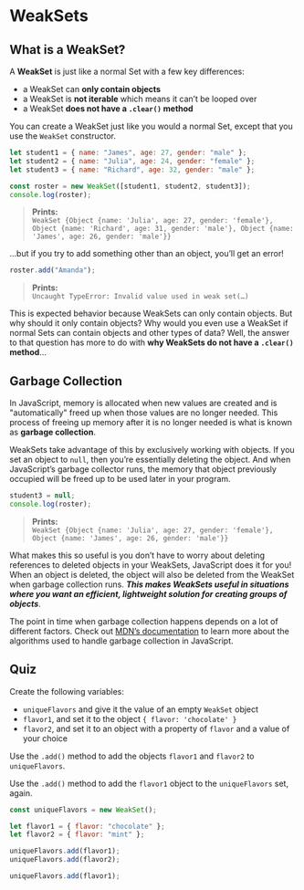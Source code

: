 # WeakSets

## What is a WeakSet?

A **WeakSet** is just like a normal Set with a few key differences:

* a WeakSet can **only contain objects**
* a WeakSet is **not iterable** which means it can’t be looped over
* a WeakSet **does not have a `.clear()` method**

You can create a WeakSet just like you would a normal Set, except that you use the `WeakSet` constructor.

```js
let student1 = { name: "James", age: 27, gender: "male" };
let student2 = { name: "Julia", age: 24, gender: "female" };
let student3 = { name: "Richard", age: 32, gender: "male" };

const roster = new WeakSet([student1, student2, student3]);
console.log(roster);
```

> **Prints:**  
> `WeakSet {Object {name: 'Julia', age: 27, gender: 'female'}, Object {name: 'Richard', age: 31, gender: 'male'}, Object {name: 'James', age: 26, gender: 'male'}}`

…but if you try to add something other than an object, you’ll get an error!

```js
roster.add("Amanda");
```

> **Prints:**  
> `Uncaught TypeError: Invalid value used in weak set(…)`

This is expected behavior because WeakSets can only contain objects. But why should it only contain objects? Why would you even use a WeakSet if normal Sets can contain objects and other types of data? Well, the answer to that question has more to do with **why WeakSets do not have a `.clear()` method**...

## Garbage Collection

In JavaScript, memory is allocated when new values are created and is "automatically" freed up when those values are no longer needed. This process of freeing up memory after it is no longer needed is what is known as **garbage collection**.

WeakSets take advantage of this by exclusively working with objects. If you set an object to `null`, then you’re essentially deleting the object. And when JavaScript’s garbage collector runs, the memory that object previously occupied will be freed up to be used later in your program.

```js
student3 = null;
console.log(roster);
```

> **Prints:**  
> `WeakSet {Object {name: 'Julia', age: 27, gender: 'female'}, Object {name: 'James', age: 26, gender: 'male'}}`

What makes this so useful is you don’t have to worry about deleting references to deleted objects in your WeakSets, JavaScript does it for you! When an object is deleted, the object will also be deleted from the WeakSet when garbage collection runs. **_This makes WeakSets useful in situations where you want an efficient, lightweight solution for creating groups of objects_**.

The point in time when garbage collection happens depends on a lot of different factors. Check out [MDN’s documentation](https://developer.mozilla.org/en-US/docs/Web/JavaScript/Memory_Management#Garbage_collection) to learn more about the algorithms used to handle garbage collection in JavaScript.

## Quiz

Create the following variables:

* `uniqueFlavors` and give it the value of an empty `WeakSet` object
* `flavor1`, and set it to the object `{ flavor: 'chocolate' }`
* `flavor2`, and set it to an object with a property of `flavor` and a value of your choice

Use the `.add()` method to add the objects `flavor1` and `flavor2` to `uniqueFlavors`.

Use the `.add()` method to add the `flavor1` object to the `uniqueFlavors` set, again.

```js
const uniqueFlavors = new WeakSet();

let flavor1 = { flavor: "chocolate" };
let flavor2 = { flavor: "mint" };

uniqueFlavors.add(flavor1);
uniqueFlavors.add(flavor2);

uniqueFlavors.add(flavor1);
```
